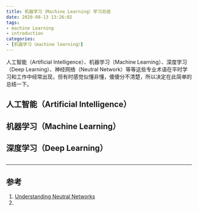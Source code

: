```yaml
---
title: 机器学习（Machine Learning）学习总结
date: 2020-08-13 13:26:02
tags:
- machine Learning
- introduction
categories:
- [机器学习（machine learning）]
---
```


人工智能（Artificial Intelligence）、机器学习（Machine Learning）、深度学习（Deep Learning）、神经网络（Neutral Network）等等这些专业术语在平时学习和工作中经常出现，但有时感觉似懂非懂，傻傻分不清楚，所以决定在此简单的总结一下。

<!--more-->

## 人工智能（Artificial Intelligence）

## 机器学习（Machine Learning）

## 深度学习（Deep Learning）


```bash

```

---

## 参考

1. [Understanding Neutral Networks](https://towardsdatascience.com/understanding-neural-networks-from-neuron-to-rnn-cnn-and-deep-learning-cd88e90e0a90)
2. 